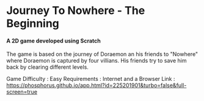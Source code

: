 # Journey To Nowhere - The Beginning

#### A 2D game developed using Scratch

The game is based on the journey of Doraemon an his friends to "Nowhere" where Doraemon is captured by four villians. 
His friends try to save him back by clearing different levels.

Game Difficulty : Easy
Requirements : Internet and a Browser
Link : https://phosphorus.github.io/app.html?id=225201901&turbo=false&full-screen=true
